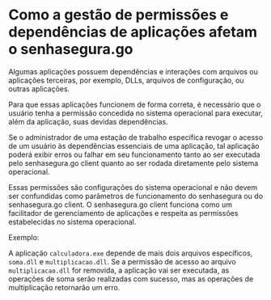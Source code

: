 # Como a gestão de permissões e dependências de aplicações afetam o senhasegura.go

Algumas aplicações possuem dependências e interações com arquivos ou aplicações terceiras, por exemplo, DLLs, arquivos de configuração, ou outras aplicações.

Para que essas aplicações funcionem de forma correta, é necessário que o usuário tenha a permissão concedida no sistema operacional para executar, além da aplicação, suas devidas dependências.

Se o administrador de uma estação de trabalho específica revogar o acesso de um usuário às dependências essenciais de uma aplicação, tal aplicação poderá exibir erros ou falhar em seu funcionamento tanto ao ser executada pelo senhasegura.go client quanto ao ser rodada diretamente pelo sistema operacional.

Essas permissões são configurações do sistema operacional e não devem ser confundidas como parâmetros de funcionamento do senhasegura ou do senhasegura.go client. O senhasegura.go client funciona como um facilitador de gerenciamento de aplicações e respeita as permissões estabelecidas no sistema operacional.

Exemplo:

A aplicação `calculadora.exe` depende de mais dois arquivos específicos, `soma.dll` e `multiplicacao.dll`. Se a permissão de acesso ao arquivo `multiplicacao.dll` for removida, a aplicação vai ser executada, as operações de soma serão realizadas com sucesso, mas as operações de multiplicação retornarão um erro.
